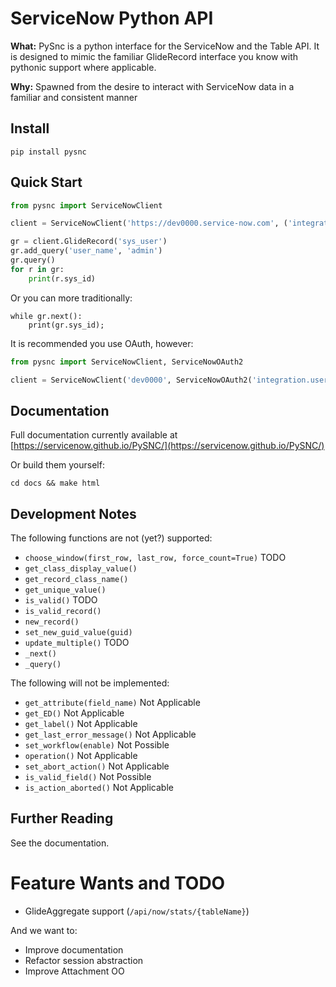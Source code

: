 # ServiceNow Python API

**What:** 
PySnc is a python interface for the ServiceNow and the Table API. It is designed to mimic the familiar GlideRecord interface you know with pythonic support where applicable. 

**Why:** 
Spawned from the desire to interact with ServiceNow data in a familiar and consistent manner

## Install

```
pip install pysnc
```

## Quick Start


```python
from pysnc import ServiceNowClient

client = ServiceNowClient('https://dev0000.service-now.com', ('integration.user', password))

gr = client.GlideRecord('sys_user')
gr.add_query('user_name', 'admin')
gr.query()
for r in gr:
	print(r.sys_id)

```

Or you can more traditionally:

```
while gr.next():
	print(gr.sys_id);
```

It is recommended you use OAuth, however:

```python
from pysnc import ServiceNowClient, ServiceNowOAuth2

client = ServiceNowClient('dev0000', ServiceNowOAuth2('integration.user', password))
```

## Documentation

Full documentation currently available at [https://servicenow.github.io/PySNC/](https://servicenow.github.io/PySNC/)

Or build them yourself:

```
cd docs && make html
```

## Development Notes

The following functions are not (yet?) supported:

* `choose_window(first_row, last_row, force_count=True)`  TODO
* `get_class_display_value()`
* `get_record_class_name()`
* `get_unique_value()` 
* `is_valid()` TODO
* `is_valid_record()`
* `new_record()`
* `set_new_guid_value(guid)`
* `update_multiple()` TODO
* `_next()`
* `_query()`

The following will not be implemented:

* `get_attribute(field_name)` Not Applicable
* `get_ED()` Not Applicable
* `get_label()` Not Applicable
* `get_last_error_message()` Not Applicable
* `set_workflow(enable)` Not Possible
* `operation()` Not Applicable
* `set_abort_action()` Not Applicable
* `is_valid_field()` Not Possible
* `is_action_aborted()` Not Applicable

## Further Reading

See the documentation.

# Feature Wants and TODO

* GlideAggregate support (`/api/now/stats/{tableName}`)

And we want to:

* Improve documentation
* Refactor session abstraction
* Improve Attachment OO
